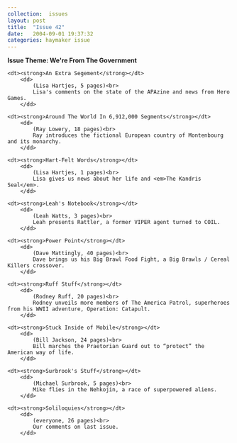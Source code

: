 ```yaml
---
collection:  issues
layout: post
title:  "Issue 42"
date:   2004-09-01 19:37:32
categories: haymaker issue
---
```


<dl>
	<dt class="theme"><strong>Issue Theme: We're From The Government</theme></strong></dt>

	<dt><strong>An Extra Segement</strong></dt>
		<dd>
		 	(Lisa Hartjes, 5 pages)<br>
			Lisa's comments on the state of the APAzine and news from Hero Games.
		</dd>

	<dt><strong>Around The World In 6,912,000 Segments</strong></dt>
		<dd>
		 	(Ray Lowery, 18 pages)<br>
			Ray introduces the fictional European country of Montenbourg and its monarchy.
		</dd>
	
	<dt><strong>Hart-Felt Words</strong></dt>
		<dd>
		 	(Lisa Hartjes, 1 pages)<br>
			Lisa gives us news about her life and <em>The Kandris Seal</em>.
		</dd>
	
	<dt><strong>Leah's Notebook</strong></dt>
		<dd>
		 	(Leah Watts, 3 pages)<br>
			Leah presents Rattler, a former VIPER agent turned to COIL.
		</dd>
	
	<dt><strong>Power Point</strong></dt>
		<dd>
		 	(Dave Mattingly, 40 pages)<br>
			Dave brings us his Big Brawl Food Fight, a Big Brawls / Cereal Killers crossover.
		</dd>
	
	<dt><strong>Ruff Stuff</strong></dt>
		<dd>
		 	(Rodney Ruff, 20 pages)<br>
			Rodney unveils more members of The America Patrol, superheroes from his WWII adventure, Operation: Catapult.
		</dd>

	<dt><strong>Stuck Inside of Mobile</strong></dt>
		<dd>
		 	(Bill Jackson, 24 pages)<br>
			Bill marches the Praetorian Guard out to “protect” the American way of life.
		</dd>

	<dt><strong>Surbrook's Stuff</strong></dt>
		<dd>
		 	(Michael Surbrook, 5 pages)<br>
			Mike flies in the Nehkojin, a race of superpowered aliens.
		</dd>

	<dt><strong>Soliloquies</strong></dt>
		<dd>
		 	(everyone, 26 pages)<br>
			Our comments on last issue.
		</dd>
</dl>
